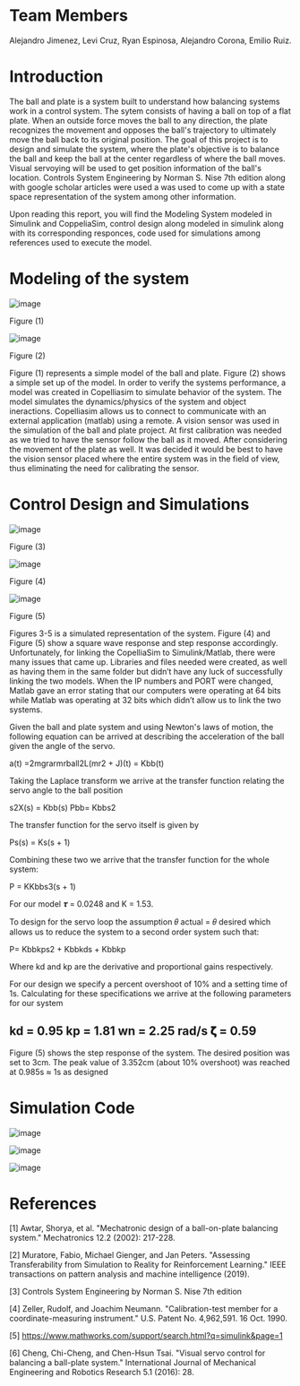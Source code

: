 # Team Members
Alejandro Jimenez, Levi Cruz, Ryan Espinosa, Alejandro Corona, Emilio Ruiz.

# Introduction 
The ball and plate is a system built to understand how balancing systems work in a control system. The sytem consists of having a ball on top of a flat plate. When an outside force moves the ball to any direction, the plate recognizes the movement and opposes the ball's trajectory to ultimately move the ball back to its original position. The goal of this project is to design and simulate the system,  where the plate's objective is to balance the ball and keep the ball at the center regardless of where the ball moves. Visual servoying  will be used to get position information of the ball's location. Controls System Engineering by Norman S. Nise 7th edition along with google scholar articles were used a was used to come up with a state space representation of the system among other information.

Upon reading this report, you will find the Modeling System modeled in Simulink and CoppeliaSim, control design along modeled in simulink along with its corresponding responces, code used for simulations among references used to execute the model. 

# Modeling of the system
![image](https://user-images.githubusercontent.com/65519089/82276876-57993500-993b-11ea-9ad9-f3e26dd8b5be.png)                      

Figure (1)

![image](https://user-images.githubusercontent.com/65519089/82276986-a1821b00-993b-11ea-94bb-55dc06e2e195.png)                      

Figure (2)

Figure (1) represents a simple model of the ball and plate. Figure (2) shows a simple set up of the model. In order to verify the systems performance, a model was created in Copelliasim to simulate behavior of the system. The model simulates the dynamics/physics of the system and object ineractions. Copelliasim allows us to connect to communicate with an external application (matlab) using a remote.
A vision sensor was used in the simulation of the ball and plate project. At first calibration was needed as we tried to have the sensor follow the ball as it moved. After considering the movement of the plate as well. It was decided it would be best to have the vision sensor placed where the entire system was in the field of view, thus eliminating the need for calibrating the sensor.

# Control Design and Simulations 

![image](https://user-images.githubusercontent.com/65519089/82283924-997ea700-994c-11ea-96b8-c66e61614ef3.png)

Figure (3)

![image](https://user-images.githubusercontent.com/65519089/82283593-ac44ac00-994b-11ea-83c2-5b60b18fccca.png)

Figure (4)

![image](https://user-images.githubusercontent.com/65519089/82292173-39453080-995f-11ea-8394-62c0faf5f416.png)

Figure (5)

Figures 3-5 is a simulated representation of the system. Figure (4) and Figure (5) show a square wave response and step response accordingly. Unfortunately, for linking the CopelliaSim to Simulink/Matlab, there were many issues that came up. Libraries and files needed were created, as well as having them in the same folder but didn’t have any luck of successfully linking the two models. When the IP numbers and PORT were changed, Matlab gave an error stating that our computers were operating at 64 bits while Matlab was operating at 32 bits which didn’t allow us to link the two systems.

Given the ball and plate system and using Newton's laws of motion, the following equation can be arrived at describing the acceleration of the ball given the angle of the servo.

a(t) =2mgrarmrball2L(mr2 + J)(t) = Kbb(t) 

Taking the Laplace transform we arrive at the transfer function relating the servo angle to the ball position

s2X(s) = Kbb(s)  Pbb= Kbbs2

The transfer function for the servo itself is given by

Ps(s) = Ks(s + 1)

Combining these two we arrive that the transfer function for the whole system:

P = KKbbs3(s + 1)

For our model 𝝉 = 0.0248 and K = 1.53.

To design for the servo loop the assumption 𝜃 actual = 𝜃 desired which allows us to reduce the system to a second order system such that:

P= Kbbkps2 + Kbbkds + Kbbkp

Where kd and kp  are the derivative and proportional gains respectively.

For our design we specify a percent overshoot of 10% and a setting time of 1s. Calculating for these specifications we arrive at the following parameters for our system

kd  = 0.95
kp  = 1.81
wn  = 2.25 rad/s
𝛇  = 0.59
---------------------------------------------------
Figure (5) shows the step response of the system. The desired position was set to 3cm. The peak value of 3.352cm (about 10% overshoot) was reached at 0.985s ≈ 1s as designed

# Simulation Code 

![image](https://user-images.githubusercontent.com/65519089/82282128-f2980c00-9947-11ea-9445-72627e08cab6.png)


![image](https://user-images.githubusercontent.com/65519089/82282222-27a45e80-9948-11ea-9002-fb74321326d8.png)

![image](https://user-images.githubusercontent.com/65519089/82282676-448d6180-9949-11ea-8682-63dd3b12ac7e.png)


# References

[1] Awtar, Shorya, et al. "Mechatronic design of a ball-on-plate balancing system." Mechatronics 12.2 (2002): 217-228.

[2] Muratore, Fabio, Michael Gienger, and Jan Peters. "Assessing Transferability from Simulation to
    Reality for Reinforcement Learning." IEEE transactions on pattern analysis and machine
    intelligence (2019).

[3] Controls System Engineering by Norman S. Nise 7th edition
 
[4] Zeller, Rudolf, and Joachim Neumann. "Calibration-test member for a coordinate-measuring instrument." U.S. Patent No. 4,962,591. 16 Oct. 1990.

[5] https://www.mathworks.com/support/search.html?q=simulink&page=1

[6] Cheng, Chi-Cheng, and Chen-Hsun Tsai. "Visual servo control for balancing a ball-plate system." International Journal of Mechanical     Engineering and Robotics Research 5.1 (2016): 28.
  



